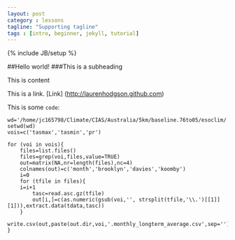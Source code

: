 ```yaml
---
layout: post
category : lessons
tagline: "Supporting tagline"
tags : [intro, beginner, jekyll, tutorial]
---
```

{% include JB/setup %}

##Hello world!
###This is a subheading

This is content

This is a link. [Link] (http://laurenhodgson.github.com)

This is some `code`:

	wd='/home/jc165798/Climate/CIAS/Australia/5km/baseline.76to05/esoclim/'; setwd(wd)
	vois=c('tasmax','tasmin','pr')

	for (voi in vois){
		files=list.files()
		files=grep(voi,files,value=TRUE)
		out=matrix(NA,nr=length(files),nc=4)
		colnames(out)=c('month','brooklyn','davies','koomby')
		i=0
		for (tfile in files){
		i=i+1
			tasc=read.asc.gz(tfile)
			out[i,]=c(as.numeric(gsub(voi,'', strsplit(tfile,'\\.')[[1]][1])),extract.data(tdata,tasc))
		}
		write.csv(out,paste(out.dir,voi,'.monthly_longterm_average.csv',sep=''),row.names=F)
	}
